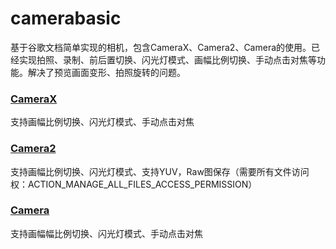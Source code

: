 # camerabasic
基于谷歌文档简单实现的相机，包含CameraX、Camera2、Camera的使用。已经实现拍照、录制、前后置切换、闪光灯模式、画幅比例切换、手动点击对焦等功能。解决了预览画面变形、拍照旋转的问题。

### [CameraX](https://github.com/manaruto8/camerabasic/blob/master/app/src/main/java/com/ma/camerabasic/CameraXActivity.kt)
支持画幅比例切换、闪光灯模式、手动点击对焦

### [Camera2](https://github.com/manaruto8/camerabasic/blob/master/app/src/main/java/com/ma/camerabasic/Camera2Activity.kt)
支持画幅比例切换、闪光灯模式、支持YUV，Raw图保存（需要所有文件访问权：ACTION_MANAGE_ALL_FILES_ACCESS_PERMISSION）


### [Camera](https://github.com/manaruto8/camerabasic/blob/master/app/src/main/java/com/ma/camerabasic/CameraActivity.kt)
支持画幅幅比例切换、闪光灯模式、手动点击对焦
